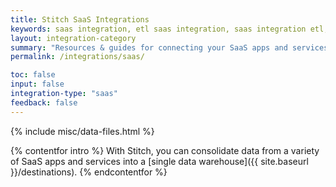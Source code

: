 ```yaml
---
title: Stitch SaaS Integrations
keywords: saas integration, etl saas integration, saas integration etl, app etl, cloud app etl
layout: integration-category
summary: "Resources & guides for connecting your SaaS apps and services to Stitch. Setup instructions, replication info, and schema details for each of Stitch's SaaS integrations."
permalink: /integrations/saas/

toc: false
input: false
integration-type: "saas"
feedback: false
---
```

{% include misc/data-files.html %}


{% contentfor intro %}
With Stitch, you can consolidate data from a variety of SaaS apps and services into a [single data warehouse]({{ site.baseurl }}/destinations).
{% endcontentfor %} 
